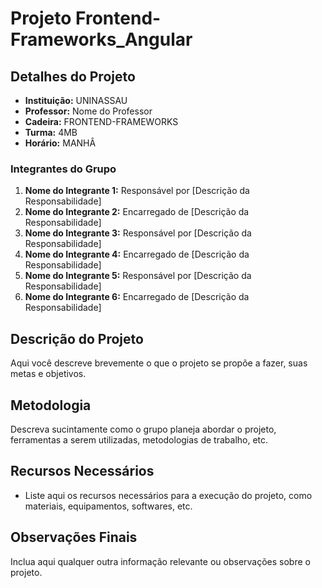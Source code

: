 # Projeto Frontend-Frameworks_Angular

## Detalhes do Projeto

- **Instituição:** UNINASSAU
- **Professor:** Nome do Professor
- **Cadeira:** FRONTEND-FRAMEWORKS
- **Turma:** 4MB
- **Horário:** MANHÂ

### Integrantes do Grupo

1. **Nome do Integrante 1:** Responsável por [Descrição da Responsabilidade]
2. **Nome do Integrante 2:** Encarregado de [Descrição da Responsabilidade]
3. **Nome do Integrante 3:** Responsável por [Descrição da Responsabilidade]
4. **Nome do Integrante 4:** Encarregado de [Descrição da Responsabilidade]
5. **Nome do Integrante 5:** Responsável por [Descrição da Responsabilidade]
6. **Nome do Integrante 6:** Encarregado de [Descrição da Responsabilidade]

## Descrição do Projeto

Aqui você descreve brevemente o que o projeto se propõe a fazer, suas metas e objetivos.

## Metodologia

Descreva sucintamente como o grupo planeja abordar o projeto, ferramentas a serem utilizadas, metodologias de trabalho, etc.

## Recursos Necessários

- Liste aqui os recursos necessários para a execução do projeto, como materiais, equipamentos, softwares, etc.

## Observações Finais

Inclua aqui qualquer outra informação relevante ou observações sobre o projeto.